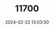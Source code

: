 ---
title: "11700"
category: "Leptopelis xenodactylus"
draft: false
date: 2024-02-22 13:03:50
languages:
  English: ["Long-toed Tree Frog", "Weza Forest Tree Frog"]
---